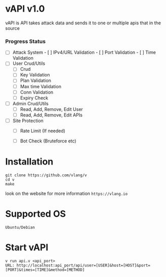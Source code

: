 # vAPI v1.0
vAPI is API takes attack data and sends it to one or multiple apis that in the source

### Progress Status
- [ ] Attack System
      - [ ] IPv4/URL Validation
      - [ ] Port Validation
      - [ ] Time Validation
- [ ] User Crud/Utils
     - [ ] Crud
     - [ ] Key Validation
     - [ ] Plan Validation
     - [ ] Max time Validation
     - [ ] Conn Validation
     - [ ] Expiry Check
- [ ] Admin Crud/Utils
     - [ ] Read, Add, Remove, Edit User
     - [ ] Read, Add, Remove, Edit APIs
- [ ] Site Protection
     - [ ] Rate Limit (If needed)
     - [ ] Bot Check (Bruteforce etc)


# Installation
```
git clone https://github.com/vlang/v
cd v
make
```
look on the website for more information ``https://vlang.io``
# Supported OS
```
Ubuntu/Debian
```
# Start vAPI
```
v run api.v <api_port>
URL: http://localhost:api_port/api/user=[USER]&host=[HOST]&port=[PORT]&times=[TIME]&method=[METHOD]
```

